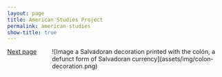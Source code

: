 ```yaml
---
layout: page
title: American Studies Project
permalink: american-studies
show-title: true
---
```


<span style="float: right; width: 400px;">
![Image a Salvadoran decoration printed with the colón, a defunct form of Salvadoran currency](assets/img/colon-decoration.png)
</span>


[Next page](subtitle.html)


